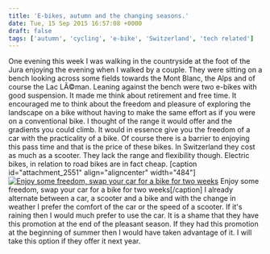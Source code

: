 ```yaml
---
title: 'E-bikes, autumn and the changing seasons.'
date: Tue, 15 Sep 2015 16:57:08 +0000
draft: false
tags: ['autumn', 'cycling', 'e-bike', 'Switzerland', 'tech related']
---
```


One evening this week I was walking in the countryside at the foot of the Jura enjoying the evening when I walked by a couple. They were sitting on a bench looking across some fields towards the Mont Blanc, the Alps and of course the Lac LÃ©man. Leaning against the bench were two e-bikes with good suspension. It made me think about retirement and free time. It encouraged me to think about the freedom and pleasure of exploring the landscape on a bike without having to make the same effort as if you were on a conventional bike. I thought of the range it would offer and the gradients you could climb. It would in essence give you the freedom of a car with the practicality of a bike. Of course there is a barrier to enjoying this pass time and that is the price of these bikes. In Switzerland they cost as much as a scooter. They lack the range and flexibility though. Electric bikes, in relation to road bikes are in fact cheap. \[caption id="attachment\_2551" align="aligncenter" width="484"\][![Enjoy some freedom, swap your car for a bike for two weeks ](http://www.main-vision.com/richard/blog/wp-content/uploads/2015/09/Screen-Shot-2015-09-15-at-18.50.15.png)](http://www.main-vision.com/richard/blog/wp-content/uploads/2015/09/Screen-Shot-2015-09-15-at-18.50.15.png) Enjoy some freedom, swap your car for a bike for two weeks\[/caption\] I already alternate between a car, a scooter and a bike and with the change in weather I prefer the comfort of the car or the speed of a scooter. If it's raining then I would much prefer to use the car. It is a shame that they have this promotion at the end of the pleasant season. If they had this promotion at the beginning of summer then I would have taken advantage of it. I will take this option if they offer it next year.
